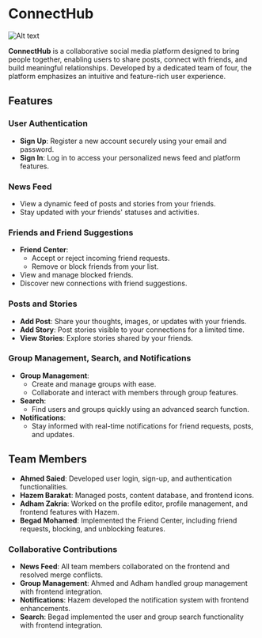 # **ConnectHub**
![Alt text]("C:\Users\ahmed\OneDrive\Pictures\Screenshots\connect.png")

**ConnectHub** is a collaborative social media platform designed to bring people together, enabling users to share posts, connect with friends, and build meaningful relationships. Developed by a dedicated team of four, the platform emphasizes an intuitive and feature-rich user experience.

## **Features**

### **User Authentication**
- **Sign Up**: Register a new account securely using your email and password.
- **Sign In**: Log in to access your personalized news feed and platform features.

### **News Feed**
- View a dynamic feed of posts and stories from your friends.
- Stay updated with your friends' statuses and activities.

### **Friends and Friend Suggestions**
- **Friend Center**:
  - Accept or reject incoming friend requests.
  - Remove or block friends from your list.
- View and manage blocked friends.
- Discover new connections with friend suggestions.

### **Posts and Stories**
- **Add Post**: Share your thoughts, images, or updates with your friends.
- **Add Story**: Post stories visible to your connections for a limited time.
- **View Stories**: Explore stories shared by your friends.

### **Group Management, Search, and Notifications**
- **Group Management**:
  - Create and manage groups with ease.
  - Collaborate and interact with members through group features.
- **Search**:
  - Find users and groups quickly using an advanced search function.
- **Notifications**:
  - Stay informed with real-time notifications for friend requests, posts, and updates.

## **Team Members**

- **Ahmed Saied**: Developed user login, sign-up, and authentication functionalities.
- **Hazem Barakat**: Managed posts, content database, and frontend icons.
- **Adham Zakria**: Worked on the profile editor, profile management, and frontend features with Hazem.
- **Begad Mohamed**: Implemented the Friend Center, including friend requests, blocking, and unblocking features.

### **Collaborative Contributions**
- **News Feed**: All team members collaborated on the frontend and resolved merge conflicts.
- **Group Management**: Ahmed and Adham handled group management with frontend integration.
- **Notifications**: Hazem developed the notification system with frontend enhancements.
- **Search**: Begad implemented the user and group search functionality with frontend integration.
